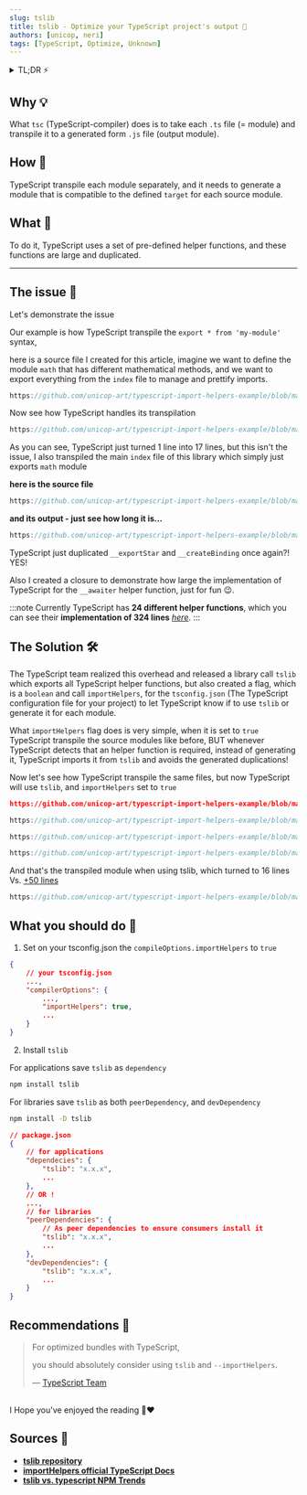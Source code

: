 ```yaml
---
slug: tslib
title: tslib - Optimize your TypeScript project's output 🧿
authors: [unicop, neri]
tags: [TypeScript, Optimize, Unknown]
---
```


<details>
    <summary>TL;DR ⚡️</summary>
    
    1. Add to your <code>tsconifg.json</code> <code>compilerOptions.importHelpers</code> to <code>true</code>.

<br/>
2. Install <code>tslib</code> as <code>dependency</code> for applications, and as <code>peerDependency</code> + <code>devDependency</code> for libraries.

</details>

## Why 💡

What `tsc` (TypeScript-compiler) does is to take each `.ts` file (= module) and transpile it to a generated form `.js` file (output module).

<!--truncate-->

## How 🤯

TypeScript transpile each module separately, and it needs to generate a module that is compatible to the defined `target` for each source module.

## What 🤔

To do it, TypeScript uses a set of pre-defined helper functions, and these functions are large and duplicated.

---

## The issue 🦚

Let's demonstrate the issue

Our example is how TypeScript transpile the `export * from 'my-module'` syntax,

here is a source file I created for this article, imagine we want to define the module `math` that has different mathematical methods, and we want to export everything from the `index` file to manage and prettify imports.

```ts reference title="src/math/index.ts"
https://github.com/unicop-art/typescript-import-helpers-example/blob/main/src/math/index.ts
```

Now see how TypeScript handles its transpilation

```js reference title="dist/no-import-helpers-out-tsc/math/index.js"
https://github.com/unicop-art/typescript-import-helpers-example/blob/main/dist/false-import-helpers-out-tsc/math/index.js#L1-L18

```

As you can see, TypeScript just turned 1 line into 17 lines, but this isn't the issue,
I also transpiled the main `index` file of this library which simply just exports `math` module

**here is the source file**

```ts reference title="src/index.ts"
https://github.com/unicop-art/typescript-import-helpers-example/blob/main/src/index.ts#L6-L20
```

**and its output - just see how long it is...**

```js reference title="dist/no-import-helpers-out-tsc/math/index.js"
https://github.com/unicop-art/typescript-import-helpers-example/blob/main/dist/false-import-helpers-out-tsc/index.js#L1-L80

```

TypeScript just duplicated `__exportStar` and `__createBinding` once again?! YES!

Also I created a closure to demonstrate how large the implementation of TypeScript for the `__awaiter` helper function, just for fun 😉.

:::note
Currently TypeScript has **24 different helper functions**, which you can see their **implementation of 324 lines** _[here](https://github.com/microsoft/tslib/blob/main/tslib.js#L16-L41)_.
:::

## The Solution 🛠

The TypeScript team realized this overhead and released a library call `tslib` which exports all TypeScript helper functions, but also created a flag, which is a `boolean` and call `importHelpers`, for the `tsconfig.json` (The TypeScript configuration file for your project) to let TypeScript know if to use `tslib` or generate it for each module.

What `importHelpers` flag does is very simple, when it is set to `true` TypeScript transpile the source modules like before, BUT whenever TypeScript detects that an helper function is required, instead of generating it, TypeScript imports it from `tslib` and avoids the generated duplications!

Now let's see how TypeScript transpile the same files, but now TypeScript will use `tslib`, and `importHelpers` set to `true`

```json reference title="tsconfig.json when 'importHelpers' is set to 'true'"
https://github.com/unicop-art/typescript-import-helpers-example/blob/main/tsconfig.true-import-helpers.json#L1-L17

```

```ts reference title="src/math/index.ts - source"
https://github.com/unicop-art/typescript-import-helpers-example/blob/main/src/math/index.ts
```

```js reference title="dist/math/index.js - transpiled using tslib (previously was 17 lines see above 👆)"
https://github.com/unicop-art/typescript-import-helpers-example/blob/main/dist/true-import-helpers-out-tsc/math/index.js#L1-L5
```

```ts reference title="src/index.ts - source"
https://github.com/unicop-art/typescript-import-helpers-example/blob/main/src/index.ts#L4-L30
```

And that's the transpiled module when using tslib, which turned to 16 lines Vs. [+50 lines](#the-issue-)

```js reference title="dist/index.js"
https://github.com/unicop-art/typescript-import-helpers-example/blob/main/dist/true-import-helpers-out-tsc/index.js#L7-L30
```

## What you should do 💎

1. Set on your tsconfig.json the `compileOptions.importHelpers` to `true`

```json title="YOUR tsconfig.json"
{
    // your tsconfig.json
    ...,
    "compilerOptions": {
        ...,
        "importHelpers": true,
        ...
    }
}
```

2. Install `tslib`

For applications save `tslib` as `dependency`

```bash
npm install tslib
```

For libraries save `tslib` as both `peerDependency`, and `devDependency`

```bash
npm install -D tslib
```

```json
// package.json
{
    // for applications
    "dependecies": {
        "tslib": "x.x.x",
        ...
    },
    // OR !
    ...,
    // for libraries
    "peerDependencies": {
        // As peer dependencies to ensure consumers install it
        "tslib": "x.x.x",
        ...
    },
    "devDependencies": {
        "tslib": "x.x.x",
        ...
    }
}
```

## Recommendations 🙌

<!-- - The TypeScript team is recommending it on the `tslib` readme, and I will quote -->

> For optimized bundles with TypeScript,
>
> you should absolutely consider using `tslib` and `--importHelpers`.
>
> — [TypeScript Team](https://github.com/Microsoft/tslib#tslib)

<br/>
I Hope you've enjoyed the reading 🙏❤️

## Sources 🔗

- **[tslib repository](https://github.com/Microsoft/tslib#tslib)**
- **[importHelpers official TypeScript Docs](https://www.typescriptlang.org/tsconfig#importHelpers)**
- **[tslib vs. typescript NPM Trends](https://npmtrends.com/tslib-vs-typescript)**

